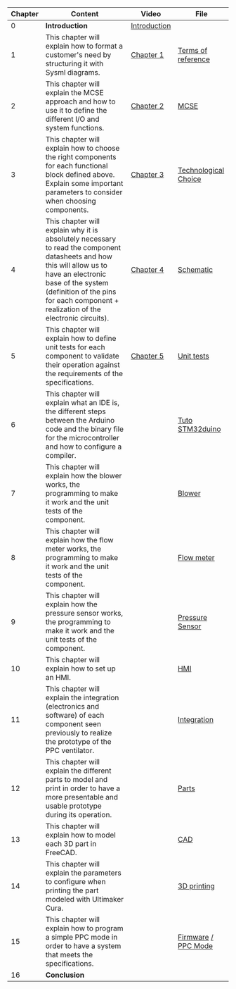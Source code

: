 | Chapter  | Content | Video  | File |
| ------------- | ------------- | ------------- | ------------- |
| 0  | **Introduction**  | [Introduction](https://www.youtube.com/watch?v=J2UsDe6RBvU&ab_channel=MakAir-Projetopensource) |  |
| 1  | This chapter will explain how to format a customer's need by structuring it with Sysml diagrams.  | [Chapter 1](https://www.youtube.com/watch?v=lZZDJNnGtbw&ab_channel=MakAir-Projetopensource)  | [Terms of reference](https://github.com/makers-for-life/makair-cpap/tree/master/Conception-CPAP)   |
| 2  | This chapter will explain the MCSE approach and how to use it to define the different I/O and system functions. |[Chapter 2](https://www.youtube.com/watch?v=BaCOPvmWCng&t=80s&ab_channel=MakAir-Projetopensource) | [MCSE](https://github.com/makers-for-life/makair-cpap/tree/master/Conception-CPAP)  |
| 3  | This chapter will explain how to choose the right components for each functional block defined above. Explain some important parameters to consider when choosing components. | [Chapter 3](https://www.youtube.com/watch?v=_1S2HhT8ymI&t=1s&ab_channel=MakAir-Projetopensource) | [Technological Choice](https://github.com/makers-for-life/makair-cpap/tree/master/Conception-CPAP)  |
| 4  | This chapter will explain why it is absolutely necessary to read the component datasheets and how this will allow us to have an electronic base of the system (definition of the pins for each component + realization of the electronic circuits).  | [Chapter 4](https://www.youtube.com/watch?v=aWXtmY03doI&ab_channel=MakAir-Projetopensource) | [Schematic](https://github.com/makers-for-life/makair-cpap/blob/master/Various-CPAP/Circuit_prototypage.png) |
| 5  | This chapter will explain how to define unit tests for each component to validate their operation against the requirements of the specifications.  | [Chapter 5](https://www.youtube.com/watch?v=EbR67JvbmO0&ab_channel=MakAir-Projetopensource) |[Unit tests](https://github.com/makers-for-life/makair-cpap/blob/master/Conception-CPAP/Tests_PPC.pdf)  |
| 6  | This chapter will explain what an IDE is, the different steps between the Arduino code and the binary file for the microcontroller and how to configure a compiler. |   | [Tuto STM32duino](https://github.com/makers-for-life/makair-cpap/blob/master/Educational-videos/Educational-sheets/Tuto_stm32duino.pdf)  |
| 7  | This chapter will explain how the blower works, the programming to make it work and the unit tests of the component. |  | [Blower](https://github.com/makers-for-life/makair-cpap/blob/master/Educational-videos/Educational-sheets/Ptech_Blower.pdf)  |
| 8  | This chapter will explain how the flow meter works, the programming to make it work and the unit tests of the component.  |   | [Flow meter](https://github.com/makers-for-life/makair-cpap/blob/master/Educational-videos/Educational-sheets/Ptech_debitmetre.pdf)  |
| 9  | This chapter will explain how the pressure sensor works, the programming to make it work and the unit tests of the component. |   | [Pressure Sensor](https://github.com/makers-for-life/makair-cpap/blob/master/Educational-videos/Educational-sheets/Ptech_capteur_pression.pdf)  |
| 10  | This chapter will explain how to set up an HMI.  |   | [HMI](https://github.com/makers-for-life/makair-cpap/blob/master/Educational-videos/Educational-sheets/Ptech_IHM.pdf) |
| 11  | This chapter will explain the integration (electronics and software) of each component seen previously to realize the prototype of the PPC ventilator. |  | [Integration](https://github.com/makers-for-life/makair-cpap/blob/master/Educational-videos/Educational-sheets/Ptech_Integration.pdf) |
| 12  | This chapter will explain the different parts to model and print in order to have a more presentable and usable prototype during its operation. |   | [Parts](https://github.com/makers-for-life/makair-cpap/tree/master/Parts-CPAP) |
| 13  | This chapter will explain how to model each 3D part in FreeCAD.  |  | [CAD](https://github.com/makers-for-life/makair-cpap/blob/master/Educational-videos/Educational-sheets/Maquette_3D.pdf) |
| 14  | This chapter will explain the parameters to configure when printing the part modeled with Ultimaker Cura. |  |  [3D printing](https://github.com/makers-for-life/makair-cpap/blob/master/Educational-videos/Educational-sheets/Maquette_3D.pdf) |
| 15  | This chapter will explain how to program a simple PPC mode in order to have a system that meets the specifications. |   | [Firmware](https://github.com/makers-for-life/makair-cpap/tree/master/Firmware-CPAP) [/ PPC Mode](https://github.com/makers-for-life/makair-cpap/blob/master/Educational-videos/Educational-sheets/Respirateur_PPC.pdf)  |
| 16  | **Conclusion** |  |  |
